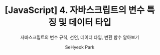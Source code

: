 ---
layout: post
title: "[JavaScript] 4. 자바스크립트의 변수 특징 및 데이터 타입"
subtitle: "자바스크립트의 변수 규칙, 선언, 데이터 타입, 변환 함수 알아보기"
author: SeHyeok Park
categories : JavaScript
tags: [JavaScript]
comments : True
---